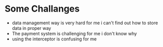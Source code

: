 # Some Challanges

- data management way is very hard for me i can't find out how to store data in proper way
- The payment system is challenging for me i don't know why
- using the interceptor is confusing for me
